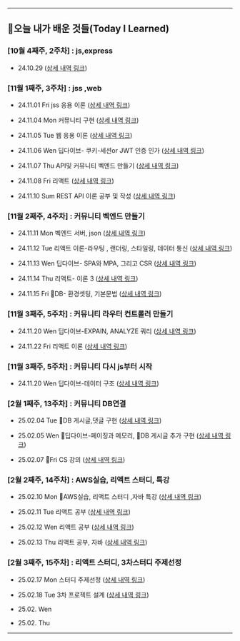 


---------------------------------------




## 📝오늘 내가 배운 것들(Today I Learned)




### [10월 4째주, 2주차] : js,express

- 24.10.29  ([상세 내역 링크](https://github.com/wonajin/ayven-til/blob/main/2024-10-29.md))

  

### [11월 1째주, 3주차] : jss ,web

- 24.11.01  Fri  jss 응용 이론        ([상세 내역 링크](https://github.com/wonajin/ayven-til/blob/main/2024-11-01.md))
  
- 24.11.04  Mon  커뮤니티 구현                    ([상세 내역 링크](https://github.com/wonajin/ayven-til/blob/main/2024-11-04.md))
  
- 24.11.05  Tue  웹 응용 이론                    ([상세 내역 링크](https://github.com/wonajin/ayven-til/blob/main/2024-11-05.md))
  
- 24.11.06  Wen  딥다이브- 쿠키-세션or JWT 인증 인가 ([상세 내역 링크](https://github.com/wonajin/ayven-til/blob/main/2024-11-06.md))
  
- 24.11.07  Thu  API및 커뮤니티 벡엔드 만들기 ([상세 내역 링크](https://github.com/wonajin/ayven-til/blob/main/2024-11-07.md))
  
- 24.11.08  Fri  리액트
([상세 내역 링크](https://github.com/wonajin/ayven-til/blob/main/2024-11-08.md))

- 24.11.10  Sum  REST API 이론 공부 및 작성
([상세 내역 링크](https://github.com/wonajin/ayven-til/blob/main/2024-11-10.md))


### [11월 2째주, 4주차] : 커뮤니티 벡엔드 만들기

- 24.11.11  Mon  벡엔드 서버, json
([상세 내역 링크](https://github.com/wonajin/ayven-til/blob/main/2024-11-11.md))

- 24.11.12  Tue  리액트 이론-라우팅 , 랜더링, 스타일링, 데이터 통신
([상세 내역 링크](https://github.com/wonajin/ayven-til/blob/main/2024-11-12.md))

- 24.11.13  Wen  딥다이브- SPA와 MPA, 그리고 CSR
([상세 내역 링크](https://github.com/wonajin/ayven-til/blob/main/2024-11-13.md))

- 24.11.14  Thu  리액트- 이론 3
([상세 내역 링크](https://github.com/wonajin/ayven-til/blob/main/2024-11-13.md))

- 24.11.15  Fri  DB- 환경셋팅, 기본문법
([상세 내역 링크](https://github.com/wonajin/ayven-til/blob/main/2024-11-13.md))


### [11월 3째주, 5주차] : 커뮤니티 라우터 컨트롤러  만들기

- 24.11.20  Wen  딥다이브-EXPAIN, ANALYZE 쿼리
([상세 내역 링크](https://github.com/wonajin/ayven-til/blob/main/2024-11-20.md))

- 24.11.22  Fri  리액트 이론
([상세 내역 링크](https://github.com/wonajin/ayven-til/blob/main/2024-11-22.md))


### [11월 3째주, 5주차] : 커뮤니티 다시 js부터 시작

- 24.11.20  Wen  딥다이브-데이터 구조
([상세 내역 링크](https://github.com/wonajin/ayven-til/blob/main/2024-11-27.md))


### [2월 1째주, 13주차] : 커뮤니티 DB연결

- 25.02.04  Tue  DB 게시글,댓글 구현
([상세 내역 링크](https://github.com/wonajin/ayven-til/blob/main/2025-02-04.md))

- 25.02.05  Wen  딥다이브-페이징과 메모리, DB 게시글 추가 구현
([상세 내역 링크](https://github.com/wonajin/ayven-til/blob/main/2025-02-05.md))

- 25.02.07  Fri  CS 강의
([상세 내역 링크](https://github.com/wonajin/ayven-til/blob/main/2025-02-07.md))




### [2월 2째주, 14주차] : AWS실습, 리액트 스터디, 특강

- 25.02.10  Mon  AWS실습, 리액트 스터디 ,자바 특강
([상세 내역 링크](https://github.com/wonajin/ayven-til/blob/main/2025-02-10.md))

- 25.02.11 Tue 리액트 공부
([상세 내역 링크](https://github.com/wonajin/ayven-til/blob/main/2025-02-11.md))

- 25.02.12  Wen  리액트 공부
([상세 내역 링크](https://github.com/wonajin/ayven-til/blob/main/2025-02-12.md))

- 25.02.13  Thu  리액트 공부, 자바
([상세 내역 링크](https://github.com/wonajin/ayven-til/blob/main/2025-02-12.md))



### [2월 3째주, 15주차] :  리액트 스터디, 3차스터디 주제선정

- 25.02.17  Mon  스터디 주제선정
([상세 내역 링크](https://github.com/wonajin/ayven-til/blob/main/2025-02-17.md))

- 25.02.18 Tue 3차 프로젝트 설계
([상세 내역 링크](https://github.com/wonajin/ayven-til/blob/main/2025-02-18.md)) 

- 25.02.  Wen  

- 25.02.  Thu  



---------------------------------------

